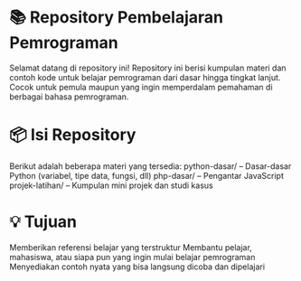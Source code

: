 # 📚 Repository Pembelajaran Pemrograman
Selamat datang di repository ini! Repository ini berisi kumpulan materi dan contoh kode untuk belajar pemrograman dari dasar hingga tingkat lanjut. Cocok untuk pemula maupun yang ingin memperdalam pemahaman di berbagai bahasa pemrograman.

# 📦 Isi Repository
Berikut adalah beberapa materi yang tersedia:
python-dasar/ – Dasar-dasar Python (variabel, tipe data, fungsi, dll)
php-dasar/ – Pengantar JavaScript
projek-latihan/ – Kumpulan mini projek dan studi kasus
 
# 💡 Tujuan
Memberikan referensi belajar yang terstruktur
Membantu pelajar, mahasiswa, atau siapa pun yang ingin mulai belajar pemrograman
Menyediakan contoh nyata yang bisa langsung dicoba dan dipelajari
